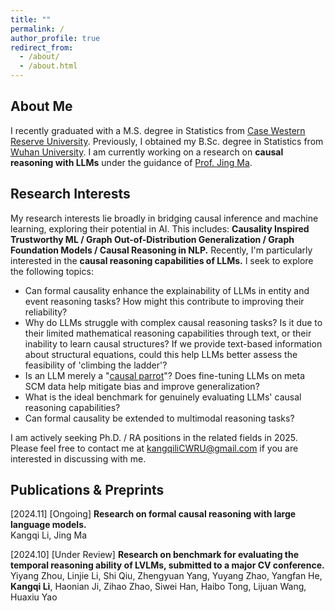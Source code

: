 ```yaml
---
title: ""
permalink: /
author_profile: true
redirect_from: 
  - /about/
  - /about.html
---
```


## About Me

I recently graduated with a M.S. degree in Statistics from [Case Western Reserve University](https://case.edu/). Previously, I obtained my B.Sc. degree in Statistics from [Wuhan University](https://en.whu.edu.cn/). I am currently working on a research on **causal reasoning with LLMs** under the guidance of [Prof. Jing Ma](https://jma712.github.io/).

## Research Interests

My research interests lie broadly in bridging causal inference and machine learning, exploring their potential in AI. This includes: **Causality Inspired Trustworthy ML / Graph Out-of-Distribution Generalization / Graph Foundation Models / Causal Reasoning in NLP.** Recently, I'm particularly interested in the **causal reasoning capabilities of LLMs.** I seek to explore the following topics:

- Can formal causality enhance the explainability of LLMs in entity and event reasoning tasks? How might this contribute to improving their reliability?
- Why do LLMs struggle with complex causal reasoning tasks? Is it due to their limited mathematical reasoning capabilities through text, or their inability to learn causal structures? If we provide text-based information about structural equations, could this help LLMs better assess the feasibility of 'climbing the ladder'?
- Is an LLM merely a "[causal parrot](https://arxiv.org/pdf/2308.13067)"? Does fine-tuning LLMs on meta SCM data help mitigate bias and improve generalization?
- What is the ideal benchmark for genuinely evaluating LLMs' causal reasoning capabilities?
- Can formal causality be extended to multimodal reasoning tasks?

I am actively seeking Ph.D. / RA positions in the related fields in 2025. Please feel free to contact me at [kangqiliCWRU@gmail.com](kangqiliCWRU@gmail.com) if you are interested in discussing with me.

## Publications & Preprints

\[2024.11\] \[Ongoing\] **Research on formal causal reasoning with large language models.**  
Kangqi Li, Jing Ma

\[2024.10\] \[Under Review\] **Research on benchmark for evaluating the temporal reasoning ability of LVLMs, submitted to a major CV conference.**  
Yiyang Zhou, Linjie Li, Shi Qiu, Zhengyuan Yang, Yuyang Zhao, Yangfan He, **Kangqi Li**, Haonian Ji, Zihao Zhao, Siwei Han, Haibo Tong, Lijuan Wang, Huaxiu Yao
